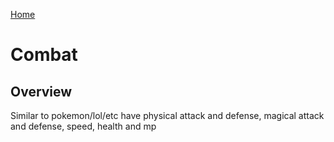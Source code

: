 [Home](../README.md)

# Combat

## Overview

Similar to pokemon/lol/etc have physical attack and defense, magical attack and defense, speed, health and mp
